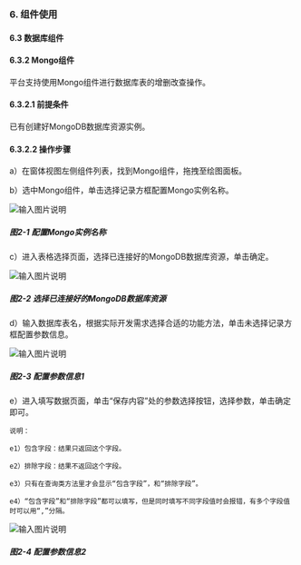 ### 6. 组件使用

#### 6.3 数据库组件

#### 6.3.2 Mongo组件

平台支持使用Mongo组件进行数据库表的增删改查操作。

#### 6.3.2.1 前提条件

已有创建好MongoDB数据库资源实例。

#### 6.3.2.2 操作步骤

a）在窗体视图左侧组件列表，找到Mongo组件，拖拽至绘图面板。

b）选中Mongo组件，单击选择记录方框配置Mongo实例名称。

![输入图片说明](../../../../images/SoFlu%EF%BC%88%E5%90%8E%E7%AB%AF%EF%BC%89%E5%BC%80%E5%8F%91%E5%B9%B3%E5%8F%B0/1.%20%E6%9C%80%E6%96%B0%E7%89%88%E6%9C%AC%20-%20%E6%9B%B4%E6%96%B0%E6%97%A5%E6%9C%9F%20-%202022.10.08/6.%20%E7%BB%84%E4%BB%B6%E4%BD%BF%E7%94%A8/3.%20%E6%95%B0%E6%8D%AE%E5%BA%93%E7%BB%84%E4%BB%B6/2-1.png)

##### 图2-1 配置Mongo实例名称

c）进入表格选择页面，选择已连接好的MongoDB数据库资源，单击确定。

![输入图片说明](../../../../images/SoFlu%EF%BC%88%E5%90%8E%E7%AB%AF%EF%BC%89%E5%BC%80%E5%8F%91%E5%B9%B3%E5%8F%B0/1.%20%E6%9C%80%E6%96%B0%E7%89%88%E6%9C%AC%20-%20%E6%9B%B4%E6%96%B0%E6%97%A5%E6%9C%9F%20-%202022.10.08/6.%20%E7%BB%84%E4%BB%B6%E4%BD%BF%E7%94%A8/3.%20%E6%95%B0%E6%8D%AE%E5%BA%93%E7%BB%84%E4%BB%B6/2-2.png)

##### 图2-2 选择已连接好的MongoDB数据库资源

d）输入数据库表名，根据实际开发需求选择合适的功能方法，单击未选择记录方框配置参数信息。

![输入图片说明](../../../../images/SoFlu%EF%BC%88%E5%90%8E%E7%AB%AF%EF%BC%89%E5%BC%80%E5%8F%91%E5%B9%B3%E5%8F%B0/1.%20%E6%9C%80%E6%96%B0%E7%89%88%E6%9C%AC%20-%20%E6%9B%B4%E6%96%B0%E6%97%A5%E6%9C%9F%20-%202022.10.08/6.%20%E7%BB%84%E4%BB%B6%E4%BD%BF%E7%94%A8/3.%20%E6%95%B0%E6%8D%AE%E5%BA%93%E7%BB%84%E4%BB%B6/2-3.png)

##### 图2-3 配置参数信息1

e）进入填写数据页面，单击“保存内容”处的参数选择按钮，选择参数，单击确定即可。


```
说明：

e1）包含字段：结果只返回这个字段。

e2）排除字段：结果不返回这个字段。

e3）只有在查询类方法里才会显示“包含字段”，和“排除字段”。

e4）“包含字段”和“排除字段”都可以填写，但是同时填写不同字段值时会报错，有多个字段值时可以用“,”分隔。
```

![输入图片说明](../../../../images/SoFlu%EF%BC%88%E5%90%8E%E7%AB%AF%EF%BC%89%E5%BC%80%E5%8F%91%E5%B9%B3%E5%8F%B0/1.%20%E6%9C%80%E6%96%B0%E7%89%88%E6%9C%AC%20-%20%E6%9B%B4%E6%96%B0%E6%97%A5%E6%9C%9F%20-%202022.10.08/6.%20%E7%BB%84%E4%BB%B6%E4%BD%BF%E7%94%A8/3.%20%E6%95%B0%E6%8D%AE%E5%BA%93%E7%BB%84%E4%BB%B6/2-4.png)

##### 图2-4 配置参数信息2
